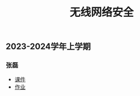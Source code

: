 ﻿---
title: 无线网络安全
description: "课程代码: SE3335"
---

## 2023-2024学年上学期

### 张磊

- [课件](https://drive.vanillaaaa.org/SharedCourses/软件工程学院/无线网络安全/2023-2024学年上学期/课件)
- [作业](https://drive.vanillaaaa.org/SharedCourses/软件工程学院/无线网络安全/2023-2024学年上学期/作业)
